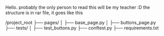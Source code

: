 Hello.
probably the only person to read this will be my teacher :D
the structure is in rar file, it goes like this

/project_root
  ├── pages/
  │     ├── base_page.py
  │     ├── buttons_page.py
  ├── tests/
  │     ├── test_buttons.py
  ├── conftest.py
  ├── requirements.txt
